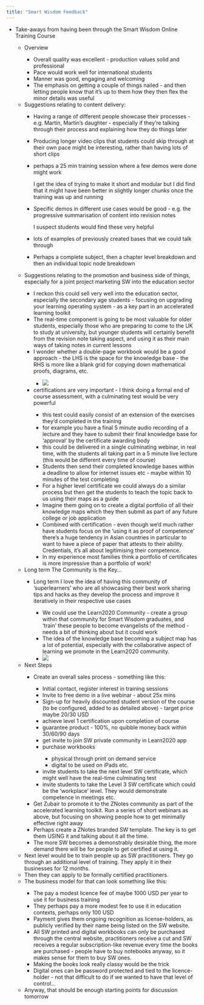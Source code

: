 ```yaml
---
title: "Smart Wisdom Feedback"
---
```


- Take-aways from having been through the Smart Wisdom Online Training Course<span id='-Je5p5y5z'/>
    - Overview<span id='r-bRWMUVG'/>
        - Overall quality was excellent - production values solid and professional<span id='cCNdllti4'/>
        - Pace would work well for international students<span id='b7wp8_x4d'/>
        - Manner was good, engaging and welcoming<span id='YwLEciYRA'/>
        - The emphasis on getting a couple of things nailed - and then letting people know that it’s up to them how they then flex the minor details was useful<span id='We5fv78WY'/>
    - Suggestions relating to content delivery:<span id='ID_V4NAV7'/>
        - Having a range of different people showcase their processes - e.g. Martin, Martin’s daughter - especially if they’re talking through their process and explaining how they do things later<span id='q4rvbrMQj'/>
        - Producing longer video clips that students could skip through at their own pace might be interesting, rather than having lots of short clips<span id='wB9HfTyCS'/>
        - perhaps a 25 min training session where a few demos were done might work<span id='WQ1BXEz9G'/>

          I get the idea of trying to make it short and modular but I did find that it might have been better in slightly longer chunks once the training was up and running
        - Specific demos in different use cases would be good - e.g. the progressive summarisation of content into revision notes<span id='VGmhkBZ9W'/>

          I suspect students would find these very helpful
        - lots of examples of previously created bases that we could talk through<span id='ZNDKc-Wlc'/>
        - Perhaps a complete subject, then a chapter level breakdown and then an individual topic node breakdown<span id='KnOOr3T7n'/>
    - Suggestions relating to the promotion and business side of things, especially  for a joint project marketing SW into the education sector<span id='Uq6QQD2th'/>
        - I reckon this could sell very well into the education sector, especially the secondary age students - focusing on upgrading your learning operating system - as a key part in an accelerated learning toolkit<span id='usLUBIHpJ'/>
        - The real-time component is going to be most valuable for older students, especially those who are preparing to come to the UK to study at university, but younger students will certainly benefit from the revision note taking aspect, and using it as their main ways of taking notes in current lessons<span id='pHFglaRVr'/>
        - I wonder whether a double-page workbook would be a good approach - the LHS is the space for the knowledge base - the RHS is more like a blank grid for copying down mathematical proofs, diagrams, etc.<span id='p88N5Yl3O'/>
            - ![](https://firebasestorage.googleapis.com/v0/b/firescript-577a2.appspot.com/o/imgs%2Fapp%2FLearn2020zettelkasten%2FDQwK6wi5S5.jpeg?alt=media&token=64890195-b13a-4fd8-b4ad-87135998b93f)<span id='CoY2ngHx6'/>
        - certifications are very important - I think doing a formal end of course assessment, with a culminating test would be very powerful<span id='017H2sBv4'/>
            - this test could easily consist of an extension of the exercises they’d completed in the training<span id='DgpV-Yn-u'/>
            - for example you have a final 5 minute audio recording of a lecture and they have to submit their final knowledge base for ‘approval’ by the certificate awarding body<span id='emxDK_XDP'/>
            - this could be delivered in a single culminating webinar, in real time, with the students all taking part in a 5 minute live lecture (this would be different every time of course)<span id='HwyWVR5Ml'/>
            - Students then send their completed knowledge bases within a deadline to allow for internet issues etc - maybe within 10 minutes of the test completing<span id='pAQ6owyG0'/>
            - For a higher level certificate we could always do a similar process but then get the students to teach the topic back to us using their maps as a guide<span id='y9ma9AF6R'/>
            - Imagine them going on to create a digital portfolio of all their knowledge maps which they then submit as part of any future college or job application<span id='MJQIYRrVH'/>
            - Combined with certification - even though we’d much rather have students focus on the ‘using it as proof of competence’ there’s a huge tendency in Asian countries in particular to want to have a piece of paper that attests to their ability. Credentials, it’s all about legitimising their competence.<span id='BM-z4ExTd'/>
            - In my experience most families think a portfolio of certificates is more impressive than a portfolio of work!<span id='3PI2MQFz8'/>
    - Long term The Community is the Key...<span id='ysywtt_a0'/>
        - Long term I love the idea of having this community of ‘superlearners’ who are all showcasing their best work sharing tips and hacks as they develop the process and improve it iteratively in their respective use cases<span id='sRJZC3dPk'/>
            - We could use the Learn2020 Community - create a group within that community for Smart Wisdom graduates, and ‘train’ these people to become evangelists of the method - needs a bit of thinking about but it could work<span id='sDnqzGTNK'/>
            - The idea of the knowledge base becoming a subject map has a lot of potential, especially with the collaborative aspect of learning we promote in the Learn2020 community.<span id='ItZKGK94_'/>
            - ![](https://firebasestorage.googleapis.com/v0/b/firescript-577a2.appspot.com/o/imgs%2Fapp%2FLearn2020zettelkasten%2FtGZme8jZjv.png?alt=media&token=c31e0ab0-9f33-4e27-b9b4-6c40180654ae)<span id='ls6lNt06m'/>
    - Next Steps<span id='YHHAsz9Q_'/>
        - Create an overall sales process - something like this:<span id='DPuZ4lJnn'/>
            - Initial contact, register interest in training sessions<span id='6Zk4n6qyW'/>
            - Invite to free demo in a live webinar - about 25x mins<span id='2bgVAjLW6'/>
            - Sign-up for heavily discounted student version of the course (to be configured, added to as detailed above) - target price maybe 20/30 USD<span id='CYKjXpySf'/>
            - achieve level 1 certification upon completion of course<span id='oTAcHHjeq'/>
            - guarantee product - 100%, no quibble money back within 30/60/90 days<span id='KzDsRs02m'/>
            - get invite to join SW private community in Learn2020 app<span id='PF-beDdVU'/>
            - purchase workbooks<span id='h98r5SsBL'/>
                - physical through print on demand service<span id='O0_fkAdj2'/>
                - digital to be used on iPads etc.<span id='Kx5WyH6wW'/>
            - invite students to take the next level SW certificate, which might well have the  real-time culminating test<span id='29C8iWUFj'/>
            - invite students to take the Level 3 SW certificate which could be the ‘workplace’ level. They would demonstrate competence in meetings etc.<span id='C6RAR4Q40'/>
        - Get Zubair to promote it to the ZNotes community as part of the accelerated learning toolkit. Run a series of short webinars as above, but focusing on showing people how to get minimally effective right away<span id='cCTe6_8Z9'/>
        - Perhaps create a ZNotes branded SW template. The key is to get them USING it and talking about it all the time.<span id='XN3ejUZ0H'/>
        - The more SW becomes a demonstrably desirable thing, the more demand there will be for people to get certified at using it.<span id='ZvIGhVVMp'/>
    - Next level would be to train people up as SW practitioners. They go through an additional level of training. They apply it in their businesses for 12 months.<span id='KT6lPKouy'/>
    - Then they can apply to be formally certified practitioners.<span id='SL5J6Dd_T'/>
    - The business model for that can look something like this:<span id='a1DSMr5Nn'/>
        - The pay a modest licence fee of maybe 1000 USD per year to use it for business training<span id='ZfYc-yXBf'/>
        - They perhaps pay a more modest fee to use it in education contexts, perhaps only 100 USD<span id='jRIm5qoZN'/>
        - Payment gives them ongoing recognition as license-holders, as publicly verified by their name being listed on the SW website.<span id='5RUBQVUYj'/>
        - All SW printed and digital workbooks can only be purchased through the central website, practitioners receive a cut and SW receives a regular subscription-like revenue every time the books are purchased - people have to buy notebooks anyway, so it makes sense for them to buy SW ones.<span id='6Ug3ZRMCT'/>
        - Making the books look really classy would be the trick<span id='dql1c-yvV'/>
        - Digital ones can be password protected and tied to the licence-holder - not that difficult to do if we wanted to have that level of control...<span id='hWElggyCz'/>
    - Anyway, that should be enough starting points for discussion tomorrow<span id='C-A49viIe'/>
